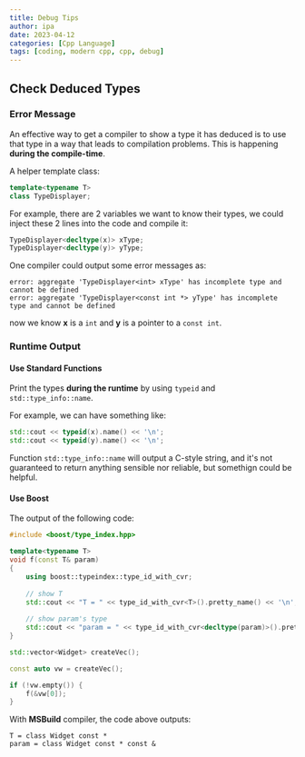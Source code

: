 ```yaml
---
title: Debug Tips
author: ipa
date: 2023-04-12
categories: [Cpp Language]
tags: [coding, modern cpp, cpp, debug]
---
```


## Check Deduced Types

### Error Message

An effective way to get a compiler to show a type it has deduced is to use that type in a way that leads to compilation problems. This is happening **during the compile-time**.

A helper template class:

```c++
template<typename T>
class TypeDisplayer;
```

For example, there are 2 variables we want to know their types, we could inject these 2 lines into the code and compile it:

```c++
TypeDisplayer<decltype(x)> xType;
TypeDisplayer<decltype(y)> yType;
```

One compiler could output some error messages as:

```text
error: aggregate 'TypeDisplayer<int> xType' has incomplete type and cannot be defined
error: aggregate 'TypeDisplayer<const int *> yType' has incomplete type and cannot be defined
```

now we know **x** is a `int` and **y** is a pointer to a `const int`. 

### Runtime Output

#### Use Standard Functions

Print the types **during the runtime** by using `typeid` and `std::type_info::name`.

For example, we can have something like:

```c++
std::cout << typeid(x).name() << '\n';
std::cout << typeid(y).name() << '\n';
```

Function `std::type_info::name` will output a C-style string, and it's not guaranteed to return anything sensible nor reliable, but somethign could be helpful.

#### Use Boost

The output of the following code:

```c++
#include <boost/type_index.hpp>

template<typename T>
void f(const T& param)
{
    using boost::typeindex::type_id_with_cvr;
    
    // show T
    std::cout << "T = " << type_id_with_cvr<T>().pretty_name() << '\n';
    
    // show param's type
    std::cout << "param = " << type_id_with_cvr<decltype(param)>().pretty_name() << '\n';
}

std::vector<Widget> createVec();

const auto vw = createVec();

if (!vw.empty()) {
    f(&vw[0]);
}
```

With **MSBuild** compiler, the code above outputs:

```text
T = class Widget const *
param = class Widget const * const &
```

